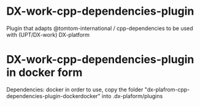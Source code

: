 # DX-work-cpp-dependencies-plugin
Plugin that adapts @tomtom-international / cpp-dependencies to be used with (UPT/DX-work) DX-platform

# DX-work-cpp-dependencies-plugin in docker form
Dependencies: docker
in order to use, copy the folder "dx-plafrom-cpp-dependencies-plugin-dockerdocker" into .dx-plaform/plugins
